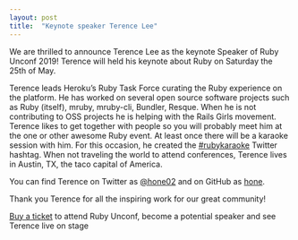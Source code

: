 ```yaml
---
layout: post
title:  "Keynote speaker Terence Lee"
---
```

We are thrilled to announce Terence Lee as the keynote Speaker of Ruby Unconf 2019! Terence will held his keynote about Ruby on Saturday the 25th of May.

Terence leads Heroku’s Ruby Task Force curating the Ruby experience on the platform. He has worked on several open source software projects such as Ruby (itself), mruby, mruby-cli, Bundler, Resque. When he is not contributing to OSS projects he is helping with the Rails Girls movement. Terence likes to get together with people so you will probably meet him at the one or other awesome Ruby event. At least once there will be a karaoke session with him. For this occasion, he created the [#rubykaraoke](https://twitter.com/hashtag/rubykaraoke?src=hash) Twitter hashtag. When not traveling the world to attend conferences, Terence lives in Austin, TX, the taco capital of America.

You can find Terence on Twitter as [@hone02](https://twitter.com/hone02) and on GitHub as [hone](https://github.com/hone).

Thank you Terence for all the inspiring work for our great community!

[Buy a ticket](https://ti.to/ruby-unconf/2019) to attend Ruby Unconf, become a potential speaker and see Terence live on stage
